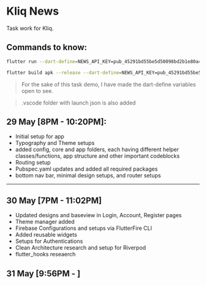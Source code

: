 # Kliq News

Task work for Kliq.

## Commands to know:

```bash
flutter run --dart-define=NEWS_API_KEY=pub_45291bd55be5d50098bd2b1e80a4a46345551
```

```bash
flutter build apk --release --dart-define=NEWS_API_KEY=pub_45291bd55be5d50098bd2b1e80a4a46345551
```

> For the sake of this task demo, I have made the dart-define variables open to see.

> .vscode folder with launch json is also added

## 29 May [8PM - 10:20PM]:

- Initial setup for app
- Typography and Theme setups
- added config, core and app folders, each having different helper classes/functions, app structure and other important codeblocks
- Routing setup
- Pubspec.yaml updates and added all required packages
- bottom nav bar, minimal design setups, and router setups

---

## 30 May [7PM - 11:02PM]

- Updated designs and baseview in Login, Account, Register pages
- Theme manager added
- Firebase Configurations and setups via FlutterFire CLI
- Added reusable widgets
- Setups for Authentications
- Clean Architecture research and setup for Riverpod
- flutter_hooks reseaerch

## 31 May [9:56PM - ]
